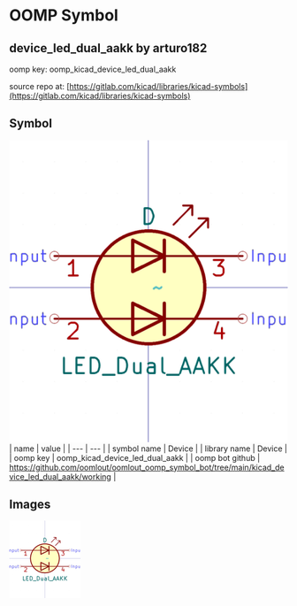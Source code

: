 # OOMP Symbol  
## device_led_dual_aakk  by arturo182  
  
oomp key: oomp_kicad_device_led_dual_aakk  
  
source repo at: [https://gitlab.com/kicad/libraries/kicad-symbols](https://gitlab.com/kicad/libraries/kicad-symbols)  
## Symbol  
  
[![working.png](working_600.png)](working.png)  
| name | value | 
| --- | --- | 
| symbol name | Device | 
| library name | Device | 
| oomp key | oomp_kicad_device_led_dual_aakk | 
| oomp bot github | https://github.com/oomlout/oomlout_oomp_symbol_bot/tree/main/kicad_device_led_dual_aakk/working | 
## Images  
  
[![working.png](working_140.png)](working.png)  
